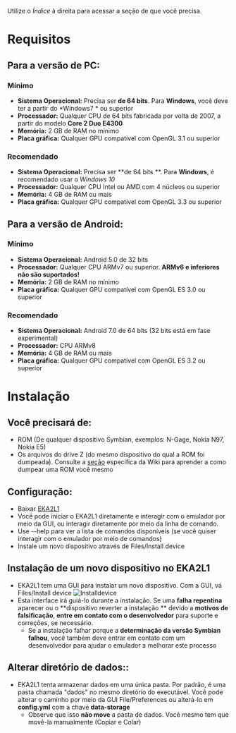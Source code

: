 Utilize o *Índice* à direita para acessar a seção de que você precisa.

# Requisitos

## Para a versão de PC:

### Mínimo

- **Sistema Operacional:** Precisa ser **de 64 bits**. Para **Windows**, você deve ter a partir do *Windows7 * ou superior
- **Processador:** Qualquer CPU de 64 bits fabricada por volta de 2007, a partir do modelo **Core 2 Duo E4300**
- **Memória:** 2 GB de RAM no mínimo
- **Placa gráfica:** Qualquer GPU compatível com OpenGL 3.1 ou superior

### Recomendado

- **Sistema Operacional:** Precisa ser **de 64 bits **. Para **Windows**, é recomendado usar o *Windows 10*
- **Processador:** Qualquer CPU Intel ou AMD com 4 núcleos ou superior
- **Memória:** 4 GB de RAM ou mais
- **Placa gráfica:** Qualquer GPU compatível com OpenGL 3.3 ou superior

## Para a versão de Android:


### Mínimo

- **Sistema Operacional:** Android 5.0 de 32 bits
- **Processador:** Qualquer CPU ARMv7 ou superior. **ARMv6 e inferiores não são suportados!**
- **Memória:** 2 GB de RAM no mínimo
- **Placa gráfica:** Qualquer GPU compatível com OpenGL ES 3.0 ou superior

### Recomendado
- **Sistema Operacional:** Android 7.0 de 64 bits (32 bits está em fase experimental)
- **Processador:** CPU ARMv8
- **Memória:** 4 GB de RAM ou mais
- **Placa gráfica:** Qualquer GPU compatível com OpenGL ES 3.2 ou superior

# Instalação
## Você precisará de:
- ROM (De qualquer dispositivo Symbian, exemplos: N-Gage, Nokia N97, Nokia E5)
- Os arquivos do drive Z (do mesmo dispositivo do qual a ROM foi dumpeada). Consulte a [seção](https://github.com/EKA2L1/EKA2L1/wiki/Dumping-the-ROM-and-ROFS) específica
  da Wiki para aprender a como dumpear uma ROM você mesmo

## Configuração:
- Baixar [EKA2L1](https://12z1.com/download/)
- Você pode iniciar o EKA2L1 diretamente e interagir com o emulador por meio da GUI, ou interagir diretamente por meio da linha de comando.
- Use --help para ver a lista de comandos disponíveis (se você quiser interagir com o emulador por meio de comandos)
- Instale um novo dispositivo através de Files/Install device
  
## Instalação de um novo dispositivo no EKA2L1
- EKA2L1 tem uma GUI para instalar um novo dispositivo. Com a GUI, vá Files/Install device
  ![Installdevice](https://camo.githubusercontent.com/08fa49e5578f4045abc98a0cec22bd4bb8cc52480eb3ffab5ed3bee28f7b0e0c/68747470733a2f2f6d656469612e646973636f72646170702e6e65742f6174746163686d656e74732f3536353139363435373433353539343735352f3730303235303631373233383635303937312f756e6b6e6f776e2e706e67)
- Esta interface irá guiá-lo durante a instalação. Se uma **falha repentina** aparecer ou o **dispositivo reverter a instalação ** devido a **motivos de falsificação**, **entre em contato com o desenvolvedor** para suporte e correções, se necessário.
  - Se a instalação falhar porque a **determinação da versão Symbian falhou**, você também deve entrar em contato com um desenvolvedor para ajudar o emulador a melhorar este processo
  
## Alterar diretório de dados::
- EKA2L1 tenta armazenar dados em uma única pasta. Por padrão, é uma pasta chamada "dados" no mesmo diretório do executável. Você pode alterar o caminho por meio da GUI File/Preferences ou alterá-lo em **config.yml** com a chave **data-storage**
  - Observe que isso **não move** a pasta de dados. Você mesmo tem que movê-la manualmente (Copiar e Colar)

